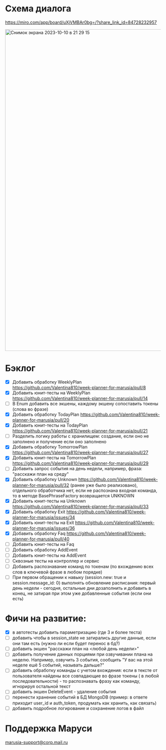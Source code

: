 # Схема диалога

https://miro.com/app/board/uXjVMBAr0bg=/?share_link_id=84728232957

<img width="1041" alt="Снимок экрана 2023-10-10 в 21 29 15" src="https://github.com/Valentina810/week-planner-for-marusia/assets/83814517/2bf6457f-0112-4607-8e0f-6a2f8b71c447">

# Бэклог

- [X] Добавить обработку WeeklyPlan https://github.com/Valentina810/week-planner-for-marusia/pull/8
- [X] Добавить юнит-тесты на WeeklyPlan https://github.com/Valentina810/week-planner-for-marusia/pull/14
- [ ] В Enum добавить все экшены, каждому экшену сопоставить токены (слова во фразе)
- [X] Добавить обработку TodayPlan https://github.com/Valentina810/week-planner-for-marusia/pull/20
- [X] Добавить юнит-тесты на TodayPlan https://github.com/Valentina810/week-planner-for-marusia/pull/21
- [ ] Разделить логику работы с хранилищем: создание, если оно не заполнено и получение если оно заполнено
- [X] Добавить обработку TomorrowPlan https://github.com/Valentina810/week-planner-for-marusia/pull/27
- [X] Добавить юнит-тесты на TomorrowPlan https://github.com/Valentina810/week-planner-for-marusia/pull/29
- [ ] Добавить запрос события на день недели, например, фраза: "расскажи план на среду"
- [X] Добавить обработку Unknown https://github.com/Valentina810/week-planner-for-marusia/pull/32 (ранее уже было реализовано), отдельного обработчика нет, если не распознана входная команда, то в методе BasePhraseFactory возвращается UNKNOWN
- [X] Добавить юнит-тесты на Unknown https://github.com/Valentina810/week-planner-for-marusia/pull/33
- [X] Добавить обработку Exit https://github.com/Valentina810/week-planner-for-marusia/issues/34
- [X] Добавить юнит-тесты на Exit https://github.com/Valentina810/week-planner-for-marusia/issues/36
- [X] Добавить обработку Faq https://github.com/Valentina810/week-planner-for-marusia/pull/40
- [ ] Добавить юнит-тесты на Faq
- [ ] Добавить обработку AddEvent
- [ ] Добавить юнит-тесты на AddEvent
- [ ] Сквозные тесты на контроллер и сервис
- [ ] Добавить распознавание команд по токенам (по вхождению всех слов в ключевой фразе в любом порядке)
- [ ] При первом обращении к навыку (session.new: true и session.message_id: 0) выполнять обновление расписания: первый день недели - сегодня,
  остальные дни дозаполнить и добавить в конец, не затирая при этом уже добавленные события (если они есть)

# Фичи на развитие:

- [X] в автотесты добавить параметризацию (где 3 и более теста)
- [ ] добавить чтобы в session_state не затирались другие данные, если они там есть (нужно ли если будет перенос в бд?)
- [ ] добавить экшен "расскажи план на <любой день недели>"
- [ ] добавить получение данных порциями при озвучивании плана на неделю. Например, озвучить 3 события, сообщить "У вас
  на
  этой неделе ешё 5 событий, называть дальше?"
- [ ] добавить обработку команды с учетом вхождения: если в тексте от пользователя найдены все совпадающие во фразе
  токены (
  в любой последовательности) - то распознавать фразу как команду, игнорируя остальной текст
- [ ] добавить экшен DeleteEvent - удаление события
- [ ] перенести хранение событий в БД MongoDB (пример: в ответе приходит user_id и auth_token, продумать как хранить,
  как
  связать)
- [ ] добавить подробное логирование и сохранение логов в файл

# Поддержка Маруси
marusia-support@corp.mail.ru


